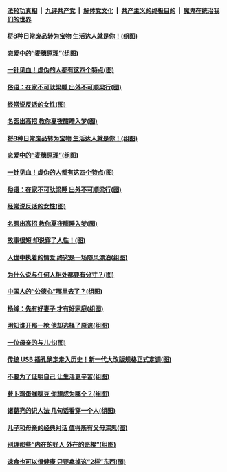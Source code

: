 ####  [法轮功真相](../../../../basic/blob/master/README.md?t=09070113) &nbsp;|&nbsp; [九评共产党](../../../../9ping.md/blob/master/README.md?t=09070113) &nbsp;|&nbsp; [解体党文化](../../../../jtdwh.md/blob/master/README.md?t=09070113)  &nbsp;|&nbsp; [共产主义的终极目的](../../../../gczydzjmd.md/blob/master/README.md?t=09070113) &nbsp;|&nbsp; [魔鬼在统治我们的世界](../../../../mgztzwmdsj.md/blob/master/README.md?t=09070113) 

#### [将8种日常废品转为宝物 生活达人就是你！(组图)](../pages/p8/906396.md?t=09070113) 

#### [恋爱中的“麦穗原理”(组图)](../pages/p8/906084.md?t=09070113) 

#### [一针见血！虚伪的人都有这四个特点(图)](../pages/p8/906298.md?t=09070113) 

#### [俗语：在家不可驮梁睡 出外不可顺梁行(图)](../pages/p8/906381.md?t=09070113) 

#### [经常说反话的女性(图)](../pages/p8/906289.md?t=09070113) 

#### [名医出高招 教你夏夜酣睡入梦(图)](../pages/p8/905220.md?t=09070113) 

#### [将8种日常废品转为宝物 生活达人就是你！(组图)](../pages/p8/906396.md?t=09070113) 

#### [恋爱中的“麦穗原理”(组图)](../pages/p8/906084.md?t=09070113) 

#### [一针见血！虚伪的人都有这四个特点(图)](../pages/p8/906298.md?t=09070113) 

#### [俗语：在家不可驮梁睡 出外不可顺梁行(图)](../pages/p8/906381.md?t=09070113) 

#### [经常说反话的女性(图)](../pages/p8/906289.md?t=09070113) 

#### [名医出高招 教你夏夜酣睡入梦(图)](../pages/p8/905220.md?t=09070113) 

#### [故事很短 却说穿了人性！(图)](../pages/p8/905475.md?t=09070113) 

#### [人世中执着的情爱 终究是一场随风漂泊(组图)](../pages/p8/906143.md?t=09070113) 

#### [为什么说与任何人相处都要有分寸？(图)](../pages/p8/906052.md?t=09070113) 

#### [中国人的“公德心”哪里去了？(组图)](../pages/p8/906244.md?t=09070113) 

#### [杨绛：先有好妻子 才有好家庭(组图)](../pages/p8/905468.md?t=09070113) 

#### [明知谁开那一枪 他却选择了原谅(组图)](../pages/p8/906029.md?t=09070113) 

#### [一位母亲的与儿书(图)](../pages/p8/905222.md?t=09070113) 

#### [传统 USB 插孔确定走入历史！新一代大改版规格正式定调(图)](../pages/p8/906163.md?t=09070113) 

#### [不要为了证明自己 让生活更辛苦(组图)](../pages/p8/906055.md?t=09070113) 

#### [萝卜鸡蛋咖啡豆 你想成为哪个？(组图)](../pages/p8/905878.md?t=09070113) 

#### [诸葛亮的识人法 几句话看穿一个人(组图)](../pages/p8/906117.md?t=09070113) 

#### [儿子和母亲的经典对话 值得所有父母深思(图)](../pages/p8/906077.md?t=09070113) 

#### [别理那些“内在的好人 外在的恶棍”(组图)](../pages/p8/906036.md?t=09070113) 

#### [速食也可以很健康 只要拿掉这“2样”东西(图)](../pages/p8/906033.md?t=09070113) 

